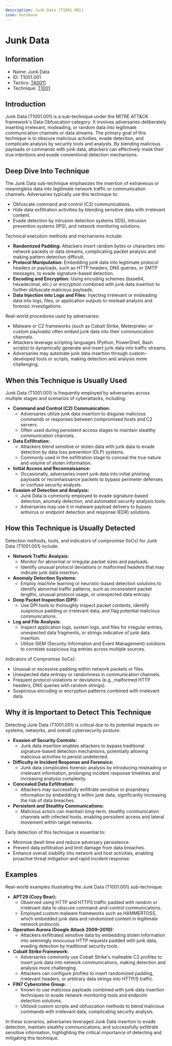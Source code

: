 ```yaml
---
description: Junk Data [T1001.001]
icon: database
---
```


# Junk Data

## Information

* Name: Junk Data
* ID: T1001.001
* Tactics: [TA0011](../)
* Technique: [T1001](./)

## Introduction

Junk Data (T1001.001) is a sub-technique under the MITRE ATT\&CK framework's Data Obfuscation category. It involves adversaries deliberately inserting irrelevant, misleading, or random data into legitimate communication channels or data streams. The primary goal of this technique is to obscure malicious activities, evade detection, and complicate analysis by security tools and analysts. By blending malicious payloads or commands with junk data, attackers can effectively mask their true intentions and evade conventional detection mechanisms.

## Deep Dive Into Technique

The Junk Data sub-technique emphasizes the insertion of extraneous or meaningless data into legitimate network traffic or communication channels. Adversaries typically use this technique to:

* Obfuscate command and control (C2) communications.
* Hide data exfiltration activities by blending sensitive data with irrelevant content.
* Evade detection by intrusion detection systems (IDS), intrusion prevention systems (IPS), and network monitoring solutions.

Technical execution methods and mechanisms include:

* **Randomized Padding:** Attackers insert random bytes or characters into network packets or data streams, complicating packet analysis and making pattern detection difficult.
* **Protocol Manipulation:** Embedding junk data into legitimate protocol headers or payloads, such as HTTP headers, DNS queries, or SMTP messages, to evade signature-based detection.
* **Encoding and Encryption:** Using encoding schemes (base64, hexadecimal, etc.) or encryption combined with junk data insertion to further obfuscate malicious payloads.
* **Data Injection into Logs and Files:** Injecting irrelevant or misleading data into logs, files, or application outputs to mislead analysis and forensic investigations.

Real-world procedures used by adversaries:

* Malware or C2 frameworks (such as Cobalt Strike, Meterpreter, or custom payloads) often embed junk data into their communication channels.
* Attackers leverage scripting languages (Python, PowerShell, Bash scripts) to dynamically generate and insert junk data into traffic streams.
* Adversaries may automate junk data insertion through custom-developed tools or scripts, making detection and analysis more challenging.

## When this Technique is Usually Used

Junk Data (T1001.001) is frequently employed by adversaries across multiple stages and scenarios of cyberattacks, including:

* **Command and Control (C2) Communication:**
  * Adversaries utilize junk data insertion to disguise malicious commands or responses between compromised hosts and C2 servers.
  * Often used during persistent access stages to maintain stealthy communication channels.
* **Data Exfiltration:**
  * Attackers blend sensitive or stolen data with junk data to evade detection by data loss prevention (DLP) systems.
  * Commonly used in the exfiltration stage to conceal the true nature and volume of stolen information.
* **Initial Access and Reconnaissance:**
  * Occasionally, adversaries insert junk data into initial phishing payloads or reconnaissance packets to bypass perimeter defenses or confuse security analysts.
* **Evasion of Detection and Analysis:**
  * Junk Data is commonly employed to evade signature-based detection, anomaly detection, and automated security analysis tools.
  * Adversaries may use it in malware payload delivery to bypass antivirus or endpoint detection and response (EDR) solutions.

## How this Technique is Usually Detected

Detection methods, tools, and indicators of compromise (IoCs) for Junk Data (T1001.001) include:

* **Network Traffic Analysis:**
  * Monitor for abnormal or irregular packet sizes and payloads.
  * Identify unusual protocol deviations or malformed headers that may indicate junk data insertion.
* **Anomaly Detection Systems:**
  * Employ machine learning or heuristic-based detection solutions to identify abnormal traffic patterns, such as inconsistent packet lengths, unusual protocol usage, or unexpected data entropy.
* **Deep Packet Inspection (DPI):**
  * Use DPI tools to thoroughly inspect packet contents, identify suspicious padding or irrelevant data, and flag potential malicious communications.
* **Log and File Analysis:**
  * Inspect application logs, system logs, and files for irregular entries, unexpected data fragments, or strings indicative of junk data insertion.
  * Utilize SIEM (Security Information and Event Management) solutions to correlate suspicious log entries across multiple sources.

Indicators of Compromise (IoCs):

* Unusual or excessive padding within network packets or files.
* Unexpected data entropy or randomness in communication channels.
* Frequent protocol violations or deviations (e.g., malformed HTTP headers, DNS queries with random strings).
* Suspicious encoding or encryption patterns combined with irrelevant data.

## Why it is Important to Detect This Technique

Detecting Junk Data (T1001.001) is critical due to its potential impacts on systems, networks, and overall cybersecurity posture:

* **Evasion of Security Controls:**
  * Junk data insertion enables attackers to bypass traditional signature-based detection mechanisms, potentially allowing malicious activities to persist undetected.
* **Difficulty in Incident Response and Forensics:**
  * Junk data complicates forensic analysis by introducing misleading or irrelevant information, prolonging incident response timelines and increasing analysis complexity.
* **Concealed Data Exfiltration:**
  * Attackers may successfully exfiltrate sensitive or proprietary information by embedding it within junk data, significantly increasing the risk of data breaches.
* **Persistent and Stealthy Communications:**
  * Malicious actors can maintain long-term, stealthy communication channels with infected hosts, enabling persistent access and lateral movement within target networks.

Early detection of this technique is essential to:

* Minimize dwell time and reduce adversary persistence.
* Prevent data exfiltration and limit damage from data breaches.
* Enhance overall visibility into network and host activities, enabling proactive threat mitigation and rapid incident response.

## Examples

Real-world examples illustrating the Junk Data (T1001.001) sub-technique:

* **APT29 (Cozy Bear):**
  * Observed using HTTP and HTTPS traffic padded with random or irrelevant data to obscure command-and-control communications.
  * Employed custom malware frameworks such as HAMMERTOSS, which embedded junk data and randomized content in legitimate network protocols.
* **Operation Aurora (Google Attack 2009–2010):**
  * Attackers exfiltrated sensitive data by embedding stolen information into seemingly innocuous HTTP requests padded with junk data, evading detection by traditional security tools.
* **Cobalt Strike Framework:**
  * Adversaries commonly use Cobalt Strike's malleable C2 profiles to insert junk data into network communications, making detection and analysis more challenging.
  * Attackers can configure profiles to insert randomized padding, irrelevant headers, or arbitrary data strings into HTTP/S traffic.
* **FIN7 Cybercrime Group:**
  * Known to use malicious payloads combined with junk data insertion techniques to evade network monitoring tools and endpoint detection solutions.
  * Utilized custom scripts and obfuscation methods to blend malicious commands with irrelevant data, complicating security analysis.

In these scenarios, adversaries leveraged Junk Data insertion to evade detection, maintain stealthy communications, and successfully exfiltrate sensitive information, highlighting the critical importance of detecting and mitigating this technique.
